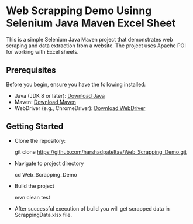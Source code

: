 # Web Scrapping Demo Usinng Selenium Java Maven Excel Sheet #

This is a simple Selenium Java Maven project that demonstrates web scraping and data extraction from a website. The project uses Apache POI for working with Excel sheets.

## Prerequisites

Before you begin, ensure you have the following installed:

- Java (JDK 8 or later): [Download Java](https://www.oracle.com/java/technologies/javase-downloads.html)
- Maven: [Download Maven](https://maven.apache.org/download.cgi)
- WebDriver (e.g., ChromeDriver): [Download WebDriver](https://sites.google.com/chromium.org/driver/)

## Getting Started

* Clone the repository:

    git clone https://github.com/harshadpateltae/Web_Scrapping_Demo.git
   

* Navigate to project directory
	
	cd Web_Scrapping_Demo
	
* Build the project

	mvn clean test
	
* After successful execution of build you will get scrapped data in ScrappingData.xlsx file.
	